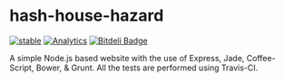 hash-house-hazard
=================
[![stable](http://hughsk.github.io/stability-badges/dist/stable.svg)](http://github.com/hughsk/stability-badges)
[![Analytics](https://ga-beacon.appspot.com/UA-46798763-1/hash-house-hazard/readme)](https://github.com/igrigorik/ga-beacon)
[![Bitdeli Badge](https://d2weczhvl823v0.cloudfront.net/arvind-naidu/hash-house-hazard/trend.png)](https://bitdeli.com/free "Bitdeli Badge")

A simple Node.js based website with the use of Express, Jade, Coffee-Script,
Bower, & Grunt. All the tests are performed using Travis-CI.
